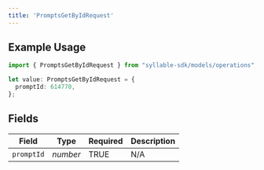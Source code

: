 ```yaml
---
title: 'PromptsGetByIdRequest'
---
```


## Example Usage

```typescript
import { PromptsGetByIdRequest } from "syllable-sdk/models/operations";

let value: PromptsGetByIdRequest = {
  promptId: 614770,
};
```

## Fields

| Field              | Type               | Required           | Description        |
| ------------------ | ------------------ | ------------------ | ------------------ |
| `promptId`         | *number*           | TRUE | N/A                |